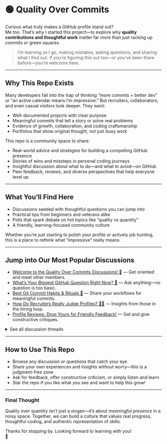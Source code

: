 # 🟢 Quality Over Commits

Curious what truly makes a GitHub profile stand out?  
Me too. That’s why I started this project—to explore why **quality contributions and thoughtful work** matter far more than just racking up commits or green squares.

> I’m learning as I go, making mistakes, asking questions, and sharing what I find out. If you’re figuring this out too—or you’ve been there before—you’re welcome here.

---

## Why This Repo Exists

Many developers fall into the trap of thinking “more commits = better dev” or “an active calendar means I’m impressive.” But recruiters, collaborators, and even casual visitors look deeper. They want:

- Well-documented projects with clear purpose
- Meaningful commits that tell a story or solve real problems
- Evidence of growth, collaboration, and coding craftsmanship
- Portfolios that show original thought, not just busy work

This repo is a community space to share:

- Real-world advice and strategies for building a compelling GitHub presence  
- Stories of wins and missteps in personal coding journeys  
- Insightful discussion about what to do—and what to avoid—on GitHub  
- Peer feedback, reviews, and diverse perspectives that help everyone level up

---

## What You’ll Find Here

- Discussions seeded with thoughtful questions you can jump into  
- Practical tips from beginners and veterans alike  
- Polls that spark debate on hot topics like “quality vs quantity”  
- A friendly, learning-focused community culture  

Whether you’re just starting to polish your profile or actively job hunting, this is a place to rethink what “impressive” really means.

---

## Jump into Our Most Popular Discussions

- [Welcome to the Quality Over Commits Discussions! 👋](https://github.com/TheSolutionDeskAndCompany/quality-over-commits/discussions/1) — Get oriented and meet other members.  
- [What’s Your Biggest GitHub Question Right Now? 🤔](https://github.com/TheSolutionDeskAndCompany/quality-over-commits/discussions/3) — Ask anything—no question is too basic.  
- [Best Git Commit Habits & Rituals 🚦](https://github.com/TheSolutionDeskAndCompany/quality-over-commits/discussions/5) — Share your workflows for meaningful commits.  
- [How Do Recruiters Really Judge Profiles? 🕵️‍♀️](https://github.com/TheSolutionDeskAndCompany/quality-over-commits/discussions/4) — Insights from those in the hiring loop.  
- [Profile Reviews: Drop Yours for Friendly Feedback!](https://github.com/TheSolutionDeskAndCompany/quality-over-commits/discussions/17) — Get and give constructive critiques.

<details><summary>See all discussion threads</summary>

- [Repo Roadmap & Updates 🗺️](https://github.com/TheSolutionDeskAndCompany/quality-over-commits/discussions/2)  
- [What Makes a Repo or Profile Stand Out? 💎](https://github.com/TheSolutionDeskAndCompany/quality-over-commits/discussions/6)  
- [Common GitHub “Red Flags” to Avoid 🚩](https://github.com/TheSolutionDeskAndCompany/quality-over-commits/discussions/7)  
- [What GitHub Habit Did You Drop (and Why)? ✂️](https://github.com/TheSolutionDeskAndCompany/quality-over-commits/discussions/8)  
- [Show Off: Projects or Commits You’re Proud Of 🎉](https://github.com/TheSolutionDeskAndCompany/quality-over-commits/discussions/9)  
- [Cool Portfolios or Repos You Admire 🌟](https://github.com/TheSolutionDeskAndCompany/quality-over-commits/discussions/10)  
- [Lessons Learned the Hard Way 😅](https://github.com/TheSolutionDeskAndCompany/quality-over-commits/discussions/11)  
- [What’s Surprised You Most About GitHub? 💡](https://github.com/TheSolutionDeskAndCompany/quality-over-commits/discussions/12)  
- [Introduce Yourself! 🙋](https://github.com/TheSolutionDeskAndCompany/quality-over-commits/discussions/13)  
- [Random Chat Thread ☕️](https://github.com/TheSolutionDeskAndCompany/quality-over-commits/discussions/14)  
- [Quality vs Quantity: What Matters Most? [Poll] 🎯](https://github.com/TheSolutionDeskAndCompany/quality-over-commits/discussions/15)  
- [Big Project or Many Small Ones? [Poll] #16](https://github.com/TheSolutionDeskAndCompany/quality-over-commits/discussions/16)  
- [Share Resources: Books, Blogs, Tools, or Talks 📚](https://github.com/TheSolutionDeskAndCompany/quality-over-commits/discussions/18)

</details>

---

## How to Use This Repo

- Browse any discussion or questions that catch your eye  
- Share your own experiences and insights without worry—this is a judgment-free zone  
- Ask for feedback, offer constructive criticism, or simply listen and learn  
- Star the repo if you like what you see and want to help this grow!  

---

### Final Thought

Quality over quantity isn’t just a slogan—it’s about *meaningful presence* in a noisy space. Together, we can build a culture that values real progress, thoughtful coding, and authentic representation of skills.

Thanks for stopping by. Looking forward to learning with you!  
🚀

